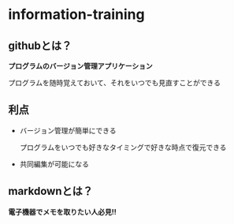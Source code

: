 # information-training

## githubとは？

**プログラムのバージョン管理アプリケーション**

プログラムを随時覚えておいて、それをいつでも見直すことができる

## 利点
* バージョン管理が簡単にできる

    プログラムをいつでも好きなタイミングで好きな時点で復元できる

* 共同編集が可能になる



## markdownとは？

**電子機器でメモを取りたい人必見!!**

##
